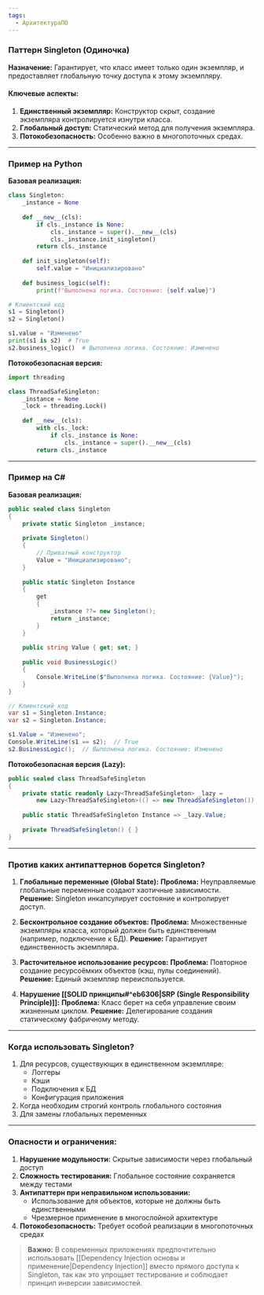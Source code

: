 ```yaml
---
tags:
  - АрхитектураПО
---
```


### Паттерн Singleton (Одиночка)
**Назначение:**
Гарантирует, что класс имеет только один экземпляр, и предоставляет глобальную точку доступа к этому экземпляру.

#### Ключевые аспекты:
1. **Единственный экземпляр:** Конструктор скрыт, создание экземпляра контролируется изнутри класса.
2. **Глобальный доступ:** Статический метод для получения экземпляра.
3. **Потокобезопасность:** Особенно важно в многопоточных средах.

---

### Пример на Python
**Базовая реализация:**
```python
class Singleton:
    _instance = None
    
    def __new__(cls):
        if cls._instance is None:
            cls._instance = super().__new__(cls)
            cls._instance.init_singleton()
        return cls._instance
    
    def init_singleton(self):
        self.value = "Инициализировано"
    
    def business_logic(self):
        print(f"Выполнена логика. Состояние: {self.value}")

# Клиентский код
s1 = Singleton()
s2 = Singleton()

s1.value = "Изменено"
print(s1 is s2)  # True
s2.business_logic()  # Выполнена логика. Состояние: Изменено
```

**Потокобезопасная версия:**
```python
import threading

class ThreadSafeSingleton:
    _instance = None
    _lock = threading.Lock()
    
    def __new__(cls):
        with cls._lock:
            if cls._instance is None:
                cls._instance = super().__new__(cls)
        return cls._instance
```

---

### Пример на C#
**Базовая реализация:**
```csharp
public sealed class Singleton
{
    private static Singleton _instance;
    
    private Singleton() 
    {
        // Приватный конструктор
        Value = "Инициализировано";
    }
    
    public static Singleton Instance
    {
        get
        {
            _instance ??= new Singleton();
            return _instance;
        }
    }
    
    public string Value { get; set; }
    
    public void BusinessLogic()
    {
        Console.WriteLine($"Выполнена логика. Состояние: {Value}");
    }
}

// Клиентский код
var s1 = Singleton.Instance;
var s2 = Singleton.Instance;

s1.Value = "Изменено";
Console.WriteLine(s1 == s2);  // True
s2.BusinessLogic();  // Выполнена логика. Состояние: Изменено
```

**Потокобезопасная версия (Lazy):**
```csharp
public sealed class ThreadSafeSingleton
{
    private static readonly Lazy<ThreadSafeSingleton> _lazy = 
        new Lazy<ThreadSafeSingleton>(() => new ThreadSafeSingleton());
    
    public static ThreadSafeSingleton Instance => _lazy.Value;
    
    private ThreadSafeSingleton() { }
}
```

---

### Против каких антипаттернов борется Singleton?
1. **Глобальные переменные (Global State):**
   **Проблема:** Неуправляемые глобальные переменные создают хаотичные зависимости.
   **Решение:** Singleton инкапсулирует состояние и контролирует доступ.

2. **Бесконтрольное создание объектов:**
   **Проблема:** Множественные экземпляры класса, который должен быть единственным (например, подключение к БД).
   **Решение:** Гарантирует единственность экземпляра.

3. **Расточительное использование ресурсов:**
   **Проблема:** Повторное создание ресурсоёмких объектов (кэш, пулы соединений).
   **Решение:** Единый экземпляр переиспользуется.

4. **Нарушение [[SOLID принципы#^eb6306|SRP (Single Responsibility Principle)]]:**
   **Проблема:** Класс берет на себя управление своим жизненным циклом.
   **Решение:** Делегирование создания статическому фабричному методу.

---

### Когда использовать Singleton?
1. Для ресурсов, существующих в единственном экземпляре:
   - Логгеры
   - Кэши
   - Подключения к БД
   - Конфигурация приложения
2. Когда необходим строгий контроль глобального состояния
3. Для замены глобальных переменных

---

### Опасности и ограничения:
1. **Нарушение модульности:** Скрытые зависимости через глобальный доступ
2. **Сложность тестирования:** Глобальное состояние сохраняется между тестами
3. **Антипаттерн при неправильном использовании:**
   - Использование для объектов, которые не должны быть единственными
   - Чрезмерное применение в многослойной архитектуре
4. **Потокобезопасность:** Требует особой реализации в многопоточных средах

> **Важно:** В современных приложениях предпочтительно использовать [[Dependency Injection основы и применение|Dependency Injection]] вместо прямого доступа к Singleton, так как это упрощает тестирование и соблюдает принцип инверсии зависимостей.